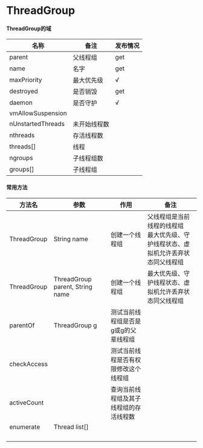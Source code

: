 # ThreadGroup

#### ThreadGroup的域

| 名称              | 备注         | 发布情况 |
| ----------------- | ------------ | -------- |
| parent            | 父线程组     | get      |
| name              | 名字         | get      |
| maxPriority       | 最大优先级   | √        |
| destroyed         | 是否销毁     | get      |
| daemon            | 是否守护     | √        |
| vmAllowSuspension |              |          |
| nUnstartedThreads | 未开始线程数 |          |
| nthreads          | 存活线程数   |          |
| threads[]         | 线程         |          |
| ngroups           | 子线程组数   |          |
| groups[]          | 子线程组     |          |

#### 常用方法

| 方法名      | 参数                            | 作用                                   | 备注                                                         |
| ----------- | ------------------------------- | -------------------------------------- | ------------------------------------------------------------ |
| ThreadGroup | String name                     | 创建一个线程组                         | 父线程组是当前线程的线程组<br />最大优先级、守护线程状态、虚拟机允许丢弃状态同父线程组 |
| ThreadGroup | ThreadGroup parent, String name | 创建一个线程组                         | 最大优先级、守护线程状态、虚拟机允许丢弃状态同父线程组       |
| parentOf    | ThreadGroup g                   | 测试当前线程组是否是g或g的父辈线程组   |                                                              |
| checkAccess |                                 | 测试当前线程是否有权限修改这个线程组   |                                                              |
| activeCount |                                 | 查询当前线程组及其子线程组的存活线程数 |                                                              |
| enumerate   | Thread list[]                   |                                        |                                                              |
|             |                                 |                                        |                                                              |
|             |                                 |                                        |                                                              |
|             |                                 |                                        |                                                              |
|             |                                 |                                        |                                                              |

